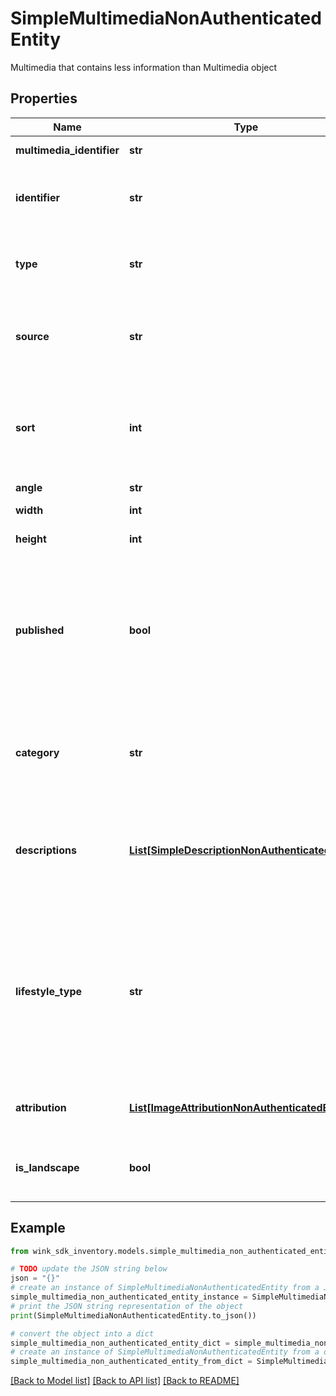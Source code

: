 # SimpleMultimediaNonAuthenticatedEntity

Multimedia that contains less information than Multimedia object

## Properties

Name | Type | Description | Notes
------------ | ------------- | ------------- | -------------
**multimedia_identifier** | **str** | Document identifier | 
**identifier** | **str** | Use this identifier to communicate with Cloudinary. | 
**type** | **str** | Whether Cloudinary media is a VIDEO or IMAGE. | 
**source** | **str** | Currently ONLY using Cloudinary to store all image / video assets. | [default to 'CLOUDINARY']
**sort** | **int** | Sort allows you to control how you want to sort this record in a list of media records. | [default to 999]
**angle** | **str** | Media angle | [optional] 
**width** | **int** | Media width in pixels. | 
**height** | **int** | Media height in pixels. | 
**published** | **bool** | Instead of deleting the media, choose to un-publish it instead for later re-use. Could be you keep seasonal images of the property. | [optional] [default to False]
**category** | **str** | Supported OTA specification &#x60;PIC&#x60; code. See [OTA geoname data](#operation/showAvailableCodesForCategory) | [optional] 
**descriptions** | [**List[SimpleDescriptionNonAuthenticatedEntity]**](SimpleDescriptionNonAuthenticatedEntity.md) | Localized media captions to give user some context about where this media was taken. | [optional] 
**lifestyle_type** | **str** | Associate this media with a specific lifestyle type. A user searching and filtering inventory based on lifestyles can be shown relevant media first. | [optional] 
**attribution** | [**List[ImageAttributionNonAuthenticatedEntity]**](ImageAttributionNonAuthenticatedEntity.md) | Whether image has attribution properties | [optional] 
**is_landscape** | **bool** | True if media width is greater or equal to height | [optional] 

## Example

```python
from wink_sdk_inventory.models.simple_multimedia_non_authenticated_entity import SimpleMultimediaNonAuthenticatedEntity

# TODO update the JSON string below
json = "{}"
# create an instance of SimpleMultimediaNonAuthenticatedEntity from a JSON string
simple_multimedia_non_authenticated_entity_instance = SimpleMultimediaNonAuthenticatedEntity.from_json(json)
# print the JSON string representation of the object
print(SimpleMultimediaNonAuthenticatedEntity.to_json())

# convert the object into a dict
simple_multimedia_non_authenticated_entity_dict = simple_multimedia_non_authenticated_entity_instance.to_dict()
# create an instance of SimpleMultimediaNonAuthenticatedEntity from a dict
simple_multimedia_non_authenticated_entity_from_dict = SimpleMultimediaNonAuthenticatedEntity.from_dict(simple_multimedia_non_authenticated_entity_dict)
```
[[Back to Model list]](../README.md#documentation-for-models) [[Back to API list]](../README.md#documentation-for-api-endpoints) [[Back to README]](../README.md)


